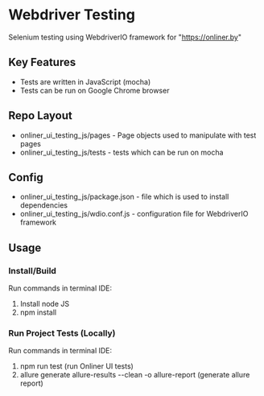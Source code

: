 # Webdriver Testing

Selenium testing using WebdriverIO framework for "https://onliner.by"


## Key Features
- Tests are written in JavaScript (mocha)
- Tests can be run on Google Chrome browser

## Repo Layout

- onliner_ui_testing_js/pages - Page objects used to manipulate with test pages
- onliner_ui_testing_js/tests - tests which can be run on mocha

## Config
- onliner_ui_testing_js/package.json - file which is used to install dependencies
- onliner_ui_testing_js/wdio.conf.js - configuration file for WebdriverIO framework


## Usage

### Install/Build
Run commands in terminal IDE:
1. Install node JS
2. npm install


### Run Project Tests (Locally)
Run commands in terminal IDE:
1. npm run test (run Onliner UI tests)
2. allure generate allure-results --clean -o allure-report (generate allure report)